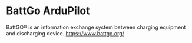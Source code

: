 # BattGo ArduPilot 
BattGO® is an information exchange system between charging equipment and discharging device.
https://www.battgo.org/

